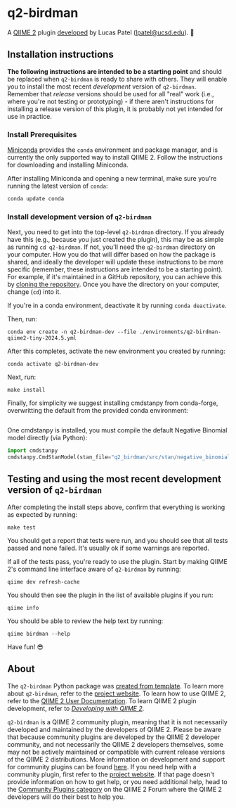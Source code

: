 # q2-birdman

A [QIIME 2](https://qiime2.org) plugin [developed](https://develop.qiime2.org) by Lucas Patel (lpatel@ucsd.edu). 🔌

## Installation instructions

**The following instructions are intended to be a starting point** and should be replaced when `q2-birdman` is ready to share with others.
They will enable you to install the most recent *development* version of `q2-birdman`.
Remember that *release* versions should be used for all "real" work (i.e., where you're not testing or prototyping) - if there aren't instructions for installing a release version of this plugin, it is probably not yet intended for use in practice.

### Install Prerequisites

[Miniconda](https://conda.io/miniconda.html) provides the `conda` environment and package manager, and is currently the only supported way to install QIIME 2.
Follow the instructions for downloading and installing Miniconda.

After installing Miniconda and opening a new terminal, make sure you're running the latest version of `conda`:

```bash
conda update conda
```

###  Install development version of `q2-birdman`

Next, you need to get into the top-level `q2-birdman` directory.
If you already have this (e.g., because you just created the plugin), this may be as simple as running `cd q2-birdman`.
If not, you'll need the `q2-birdman` directory on your computer.
How you do that will differ based on how the package is shared, and ideally the developer will update these instructions to be more specific (remember, these instructions are intended to be a starting point).
For example, if it's maintained in a GitHub repository, you can achieve this by [cloning the repository](https://docs.github.com/en/repositories/creating-and-managing-repositories/cloning-a-repository).
Once you have the directory on your computer, change (`cd`) into it.

If you're in a conda environment, deactivate it by running `conda deactivate`.


Then, run:

```shell
conda env create -n q2-birdman-dev --file ./environments/q2-birdman-qiime2-tiny-2024.5.yml
```

After this completes, activate the new environment you created by running:

```shell
conda activate q2-birdman-dev
```

Next, run:

```shell
make install
```

Finally, for simplicity we suggest installing cmdstanpy from conda-forge, overwritting the default from the provided conda environment:
```shell

```

One cmdstanpy is installed, you must compile the default Negative Binomial model directly (via Python):
```python
import cmdstanpy
cmdstanpy.CmdStanModel(stan_file="q2_birdman/src/stan/negative_binomial_single.stan")
```

## Testing and using the most recent development version of `q2-birdman`

After completing the install steps above, confirm that everything is working as expected by running:

```shell
make test
```

You should get a report that tests were run, and you should see that all tests passed and none failed.
It's usually ok if some warnings are reported.

If all of the tests pass, you're ready to use the plugin.
Start by making QIIME 2's command line interface aware of `q2-birdman` by running:

```shell
qiime dev refresh-cache
```

You should then see the plugin in the list of available plugins if you run:

```shell
qiime info
```

You should be able to review the help text by running:

```shell
qiime birdman --help
```

Have fun! 😎

## About

The `q2-birdman` Python package was [created from template](https://develop.qiime2.org/en/latest/plugins/tutorials/create-from-template.html).
To learn more about `q2-birdman`, refer to the [project website](https://github.com/biocore/BIRDMAn).
To learn how to use QIIME 2, refer to the [QIIME 2 User Documentation](https://docs.qiime2.org).
To learn QIIME 2 plugin development, refer to [*Developing with QIIME 2*](https://develop.qiime2.org).

`q2-birdman` is a QIIME 2 community plugin, meaning that it is not necessarily developed and maintained by the developers of QIIME 2.
Please be aware that because community plugins are developed by the QIIME 2 developer community, and not necessarily the QIIME 2 developers themselves, some may not be actively maintained or compatible with current release versions of the QIIME 2 distributions.
More information on development and support for community plugins can be found [here](https://library.qiime2.org).
If you need help with a community plugin, first refer to the [project website](https://github.com/biocore/BIRDMAn).
If that page doesn't provide information on how to get help, or you need additional help, head to the [Community Plugins category](https://forum.qiime2.org/c/community-contributions/community-plugins/14) on the QIIME 2 Forum where the QIIME 2 developers will do their best to help you.
